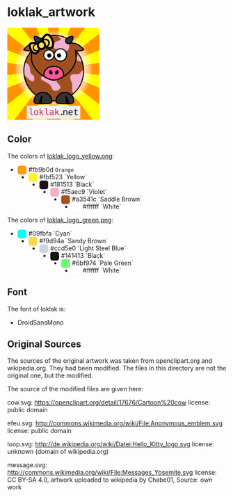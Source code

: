 # loklak_artwork

![alt text](/website%20images/loklak_sticker_yellow.png "loklak logo")

## Color

The colors of [loklak_logo_yellow.png](/website%20images/loklak_sticker_yellow.png):



- <span  style='width:20px;height:20px;border-radius:5px;float:left;margin-right:5px;box-shadow:0px 0px 2px 1px rgba(240,240,240,0.4);background: #fb9b0d'></span> #fb9b0d `Orange` 
- <div  style='width:20px;height:20px;border-radius:5px;float:left;margin-right:5px;box-shadow:0px 0px 2px 1px rgba(240,240,240,0.4);background: #fbf523'></div>  #fbf523 `Yellow`
- <div  style='width:20px;height:20px;border-radius:5px;float:left;margin-right:5px;box-shadow:0px 0px 2px 1px rgba(240,240,240,0.4);background: #181513'></div> #181513 `Black`
- <div  style='width:20px;height:20px;border-radius:5px;float:left;margin-right:5px;box-shadow:0px 0px 2px 1px rgba(240,240,240,0.4);background: #f5aec9'></div> #f5aec9 `Violet`
- <div  style='width:20px;height:20px;border-radius:5px;float:left;margin-right:5px;box-shadow:0px 0px 2px 1px rgba(240,240,240,0.4);background: #a3541c'></div> #a3541c `Saddle Brown`
- <div  style='width:20px;height:20px;border-radius:5px;float:left;margin-right:5px;box-shadow:0px 0px 2px 1px rgba(240,240,240,0.4);background: #ffffff'></div> #ffffff `White`

The colors of [loklak_logo_green.png](/website%20images/loklak_sticker_green.png):

- <div  style='width:20px;height:20px;border-radius:5px;float:left;margin-right:5px;box-shadow:0px 0px 2px 1px rgba(240,240,240,0.4);background: #09fbfa'></div> #09fbfa `Cyan`
- <div  style='width:20px;height:20px;border-radius:5px;float:left;margin-right:5px;box-shadow:0px 0px 2px 1px rgba(240,240,240,0.4);background: #f9d94a'></div> #f9d94a `Sandy Brown`
- <div  style='width:20px;height:20px;border-radius:5px;float:left;margin-right:5px;box-shadow:0px 0px 2px 1px rgba(240,240,240,0.4);background: #ccd5e0'></div> #ccd5e0 `Light Steel Blue`
- <div  style='width:20px;height:20px;border-radius:5px;float:left;margin-right:5px;box-shadow:0px 0px 2px 1px rgba(240,240,240,0.4);background: #141413'></div> #141413 `Black`
- <div  style='width:20px;height:20px;border-radius:5px;float:left;margin-right:5px;box-shadow:0px 0px 2px 1px rgba(240,240,240,0.4);background: #6bf974'></div> #6bf974 `Pale Green`
- <div  style='width:20px;height:20px;border-radius:5px;float:left;margin-right:5px;box-shadow:0px 0px 2px 1px rgba(240,240,240,0.4);background: #ffffff'></div> #ffffff `White`


## Font

The font of loklak is:

- DroidSansMono

## Original Sources

The sources of the original artwork was taken from openclipart.org and wikipedia.org. They had been modified. The files in this directory are not the original one, but the modified.

The source of the modified files are given here:

cow.svg:
https://openclipart.org/detail/17676/Cartoon%20cow
license: public domain

efeu.svg:
http://commons.wikimedia.org/wiki/File:Anonymous_emblem.svg
license: public domain

loop.svg:
http://de.wikipedia.org/wiki/Datei:Hello_Kitty_logo.svg
license: unknown (domain of wikipedia.org)

message.svg:
http://commons.wikimedia.org/wiki/File:Messages_Yosemite.svg
license: CC BY-SA 4.0, artwork uploaded to wikipedia by Chabe01, Source: own work
